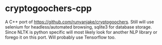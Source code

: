 # cryptogoochers-cpp
A C++ port of https://github.com/runyanjake/cryptogoochers. Still will use selenium for headless/automated browsing, sqlite3 for database storage. Since NLTK is python specific will most likely look for another NLP library or forego it on this port. Will probably use Tensorflow too.
